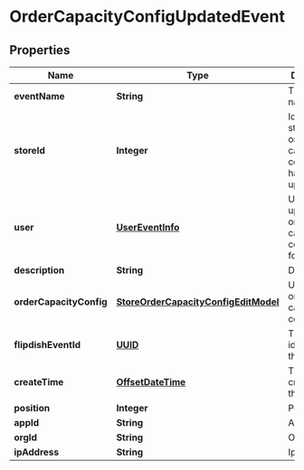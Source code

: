
# OrderCapacityConfigUpdatedEvent

## Properties
Name | Type | Description | Notes
------------ | ------------- | ------------- | -------------
**eventName** | **String** | The event name |  [optional]
**storeId** | **Integer** | Id of the store whose order capacity configuration has been updated |  [optional]
**user** | [**UserEventInfo**](UserEventInfo.md) | User which updated order capacity configuration for this store |  [optional]
**description** | **String** | Description |  [optional]
**orderCapacityConfig** | [**StoreOrderCapacityConfigEditModel**](StoreOrderCapacityConfigEditModel.md) | Updated order capacity configuration |  [optional]
**flipdishEventId** | [**UUID**](UUID.md) | The identitfier of the event |  [optional]
**createTime** | [**OffsetDateTime**](OffsetDateTime.md) | The time of creation of the event |  [optional]
**position** | **Integer** | Position |  [optional]
**appId** | **String** | App id |  [optional]
**orgId** | **String** | Org id |  [optional]
**ipAddress** | **String** | Ip Address |  [optional]



